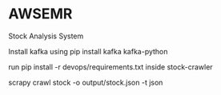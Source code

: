 # AWSEMR
Stock Analysis System

Install kafka using pip install kafka kafka-python

run pip install -r devops/requirements.txt inside stock-crawler

scrapy crawl stock -o output/stock.json -t json
